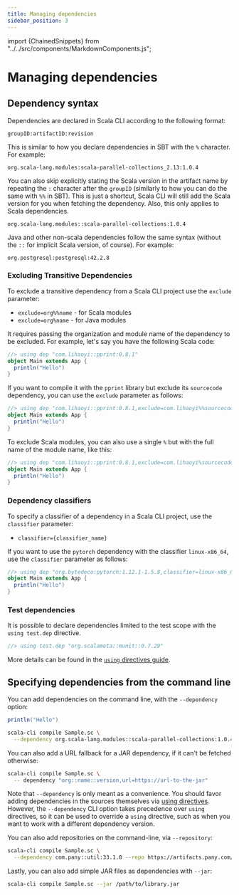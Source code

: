 ```yaml
---
title: Managing dependencies
sidebar_position: 3
---
```


import {ChainedSnippets} from "../../src/components/MarkdownComponents.js";

# Managing dependencies

## Dependency syntax

Dependencies are declared in Scala CLI according to the following format:

```text
groupID:artifactID:revision
```

This is similar to how you declare dependencies in SBT with the `%` character.
For example:

```text
org.scala-lang.modules:scala-parallel-collections_2.13:1.0.4
```

You can also skip explicitly stating the Scala version in the artifact name by repeating the `:` character after
the `groupID` (similarly to how you can do the same with `%%` in SBT). This is just a shortcut, Scala CLI will still add
the Scala version for you when fetching the dependency. Also, this only applies to Scala dependencies.

```text
org.scala-lang.modules::scala-parallel-collections:1.0.4
```

Java and other non-scala dependencies follow the same syntax (without the `::` for implicit Scala version, of course).
For example:

```text
org.postgresql:postgresql:42.2.8
```

### Excluding Transitive Dependencies

To exclude a transitive dependency from a Scala CLI project use the `exclude` parameter:

- `exclude=org%%name` - for Scala modules
- `exclude=org%name` - for Java modules

It requires passing the organization and module name of the dependency to be excluded. For example, let's say you have
the following Scala code:

```scala title=Main.scala
//> using dep "com.lihaoyi::pprint:0.8.1"
object Main extends App {
  println("Hello")
}
```

If you want to compile it with the `pprint` library but exclude its `sourcecode` dependency, you can use
the `exclude` parameter as follows:

```scala title=Main.scala
//> using dep "com.lihaoyi::pprint:0.8.1,exclude=com.lihaoyi%%sourcecode"
object Main extends App {
  println("Hello")
}
```

To exclude Scala modules, you can also use a single `%` but with the full name of the module name, like this:

```scala title=Main.scala
//> using dep "com.lihaoyi::pprint:0.8.1,exclude=com.lihaoyi%sourcecode_3"
object Main extends App {
  println("Hello")
}
```

### Dependency classifiers

To specify a classifier of a dependency in a Scala CLI project, use the `classifier` parameter:

- `classifier={classifier_name}`

If you want to use the `pytorch` dependency with the classifier `linux-x86_64`, use the `classifier` parameter as
follows:

```scala title=Main.scala
//> using dep "org.bytedeco:pytorch:1.12.1-1.5.8,classifier=linux-x86_64"
object Main extends App {
  println("Hello")
}
```

### Test dependencies

It is possible to declare dependencies limited to the test scope with the `using test.dep` directive.

```scala
//> using test.dep "org.scalameta::munit::0.7.29"
`````

More details can be found in
the [`using` directives guide](./using-directives.md#directives-with-a-test-scope-equivalent).

## Specifying dependencies from the command line

You can add dependencies on the command line, with the `--dependency` option:

```scala title=Sample.sc
println("Hello")
```

```bash
scala-cli compile Sample.sc \
  --dependency org.scala-lang.modules::scala-parallel-collections:1.0.4
```

You can also add a URL fallback for a JAR dependency, if it can't be fetched otherwise:

```bash ignore
scala-cli compile Sample.sc \
  -- dependency "org::name::version,url=https://url-to-the-jar"
```

Note that `--dependency` is only meant as a convenience. You should favor adding dependencies in the sources themselves
via [using directives](/docs/guides/configuration.md#special-imports). However, the `--dependency` CLI option takes
precedence over `using` directives, so it can be used to override a `using` directive, such as when you want to work
with a different dependency version.

You can also add repositories on the command-line, via `--repository`:

```bash ignore
scala-cli compile Sample.sc \
  --dependency com.pany::util:33.1.0 --repo https://artifacts.pany.com/maven
```

Lastly, you can also add simple JAR files as dependencies with `--jar`:

```bash ignore
scala-cli compile Sample.sc --jar /path/to/library.jar
```